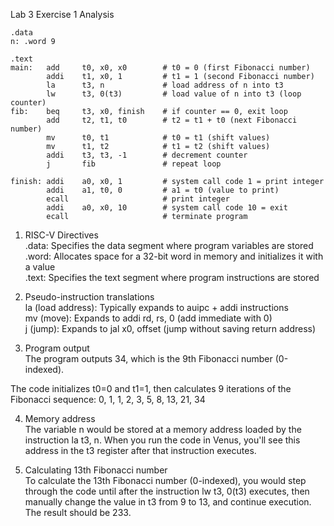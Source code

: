 Lab 3 Exercise 1 Analysis

```assembly
.data
n: .word 9

.text
main:   add     t0, x0, x0        # t0 = 0 (first Fibonacci number)
        addi    t1, x0, 1         # t1 = 1 (second Fibonacci number)
        la      t3, n             # load address of n into t3
        lw      t3, 0(t3)         # load value of n into t3 (loop counter)
fib:    beq     t3, x0, finish    # if counter == 0, exit loop
        add     t2, t1, t0        # t2 = t1 + t0 (next Fibonacci number)
        mv      t0, t1            # t0 = t1 (shift values)
        mv      t1, t2            # t1 = t2 (shift values)
        addi    t3, t3, -1        # decrement counter
        j       fib               # repeat loop

finish: addi    a0, x0, 1         # system call code 1 = print integer
        addi    a1, t0, 0         # a1 = t0 (value to print)
        ecall                     # print integer
        addi    a0, x0, 10        # system call code 10 = exit
        ecall                     # terminate program

```

1. RISC-V Directives  
.data: Specifies the data segment where program variables are stored  
.word: Allocates space for a 32-bit word in memory and initializes it with a value  
.text: Specifies the text segment where program instructions are stored  

1. Pseudo-instruction translations  
la (load address): Typically expands to auipc + addi instructions  
mv (move): Expands to addi rd, rs, 0 (add immediate with 0)  
j (jump): Expands to jal x0, offset (jump without saving return address)  

1. Program output  
The program outputs 34, which is the 9th Fibonacci number (0-indexed).  

The code initializes t0=0 and t1=1, then calculates 9 iterations of the Fibonacci sequence: 0, 1, 1, 2, 3, 5, 8, 13, 21, 34  

4. Memory address  
The variable n would be stored at a memory address loaded by the instruction la t3, n. When you run the code in Venus, you'll see this address in the t3 register after that instruction executes.  

5. Calculating 13th Fibonacci number  
To calculate the 13th Fibonacci number (0-indexed), you would step through the code until after the instruction lw t3, 0(t3) executes, then manually change the value in t3 from 9 to 13, and continue execution. The result should be 233.
